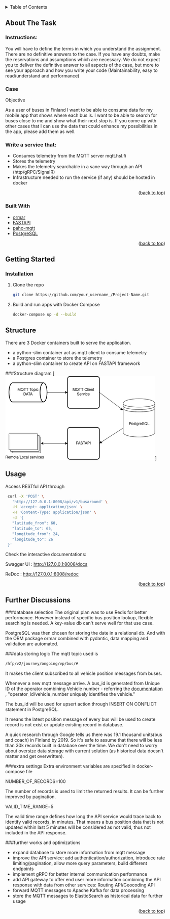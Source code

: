 <div id="top"></div>

<!-- TABLE OF CONTENTS -->
<details>
  <summary>Table of Contents</summary>
  <ol>
    <li>
      <a href="#about-the-task">About The Task</a>
      <ul>
        <li><a href="#built-with">Built With</a></li>
      </ul>
    </li>
    <li>
      <a href="#getting-started">Getting Started</a>
      <ul>
        <li><a href="#installation">Installation</a></li>
      </ul>
    </li>
    <li><a href="#structure">Structure</a></li>
    <li><a href="#usage">Usage</a></li>
    <li><a href="#further-discussions">Further Discussions</a></li>
  </ol>
</details>


<!-- ABOUT THE PROJECT -->
## About The Task

### Instructions:

You will have to define the terms in which you understand the assignment. There are no definitive answers
to the case. If you have any doubts, make the reservations and assumptions which are necessary. We do
not expect you to deliver the definitive answer to all aspects of the case, but more to see your approach
and how you write your code (Maintainability, easy to read/understand and performance)

### Case

Objective

As a user of buses in Finland I want to be able to consume data for my mobile app that shows where each
bus is. I want to be able to search for buses close to me and show what their next stop is. If you come up
with other cases that I can use the data that could enhance my possibilities in the app, please add them as
well.

### Write a service that:
* Consumes telemetry from the MQTT server mqtt.hsl.fi
* Stores the telemetry
* Makes the telemetry searchable in a sane way through an API (http/gRPC/SignalR)
* Infrastructure needed to run the service (if any) should be hosted in docker

<p align="right">(<a href="#top">back to top</a>)</p>



### Built With
* [ormar](https://collerek.github.io/ormar/)
* [FASTAPI](https://fastapi.tiangolo.com/)
* [paho-mqtt](https://pypi.org/project/paho-mqtt/)
* [PostgreSQL](https://www.postgresql.org/)

<p align="right">(<a href="#top">back to top</a>)</p>


<!-- GETTING STARTED -->
## Getting Started

### Installation

1. Clone the repo
   ```sh
   git clone https://github.com/your_username_/Project-Name.git
   ```
2. Build and run apps with Docker Compose
   ```sh
   docker-compose up -d --build
   ```

<!-- SERVICE STRUCTURE -->
## Structure
There are 3 Docker containers built to serve the application.
* a python-slim container act as mqtt client to consume telemetry
* a Postgres container to store the telemetry
* a python-slim container to create API on FASTAPI framework

###Structure diagram
[![Structure diagram][task-diagram]]


<!-- USAGE EXAMPLES -->
## Usage
Access RESTful API through
   ```sh
    curl -X 'POST' \
      'http://127.0.0.1:8008/api/v1/busaround' \
      -H 'accept: application/json' \
      -H 'Content-Type: application/json' \
      -d '{
      "latitude_from": 60,
      "latitude_to": 65,
      "longitude_from": 24,
      "longitude_to": 26
    }'
   ```
Check the interactive documentations:

Swagger UI : http://127.0.0.1:8008/docs

ReDoc : http://127.0.0.1:8008/redoc


<p align="right">(<a href="#top">back to top</a>)</p>


<!-- Further discussion -->
## Further Discussions

###database selection
The original plan was to use Redis for better performance. 
However instead of specific bus position lookup, flexible searching is needed.
A key-value db can't serve well for that use case.

PostgreSQL was then chosen for storing the date in a relational db.
And with the ORM package ormar combined with pydantic, data mapping and validation are automated.

###data storing logic
The mqtt topic used is 
   ```sh
  /hfp/v2/journey/ongoing/vp/bus/#
   ```
It makes the client subscribed to all vehicle position messages from buses.

Whenever a new mqtt message arrive. A bus_id is generated from Unique ID of the operator combining Vehicle number -
referring the [documentation](https://digitransit.fi/en/developers/apis/4-realtime-api/vehicle-positions/) , "operator_id/vehicle_number uniquely identifies the vehicle."

The bus_id will be used for upsert action through INSERT ON CONFLICT statement in PostgreSQL.

It means the latest position message of every bus will be used to create record is not exist or update existing record in database. 

A quick research through Google tells us there was 19.1 thousand units(bus and coach) in Finland by 2019.
So it's safe to assume that there will be less than 30k records built in database over the time. 
We don't need to worry about oversize data storage with current solution (as historical data doesn't matter and get overwritten).

###extra settings
Extra environment variables are specified in docker-compose file

NUMBER_OF_RECORDS=100

The number of records is used to limit the returned results. It can be further improved by pagination.

VALID_TIME_RANGE=5

The valid time range defines how long the API service would trace back to identify valid records, in minutes.
That means a bus position data that is not updated within last 5 minutes will be considered as not valid, thus not included in the API response.

###further works and optimizations
* expand database to store more information from mqtt message
* improve the API service: add authentication/authorization, introduce rate limiting/pagination, allow more query parameters, build different endpoints
* implement gRPC for better internal communication performance
* add API gateway to offer end user more information combining the API response with data from other services: Routing API/Geocoding API
* forward MQTT messages to Apache Kafka for data processing
* store the MQTT messages to ElasticSearch as historical data for further usage

<p align="right">(<a href="#top">back to top</a>)</p>


<!-- MARKDOWN LINKS & IMAGES -->
[task-diagram]: images/iot_task_diagram.png


